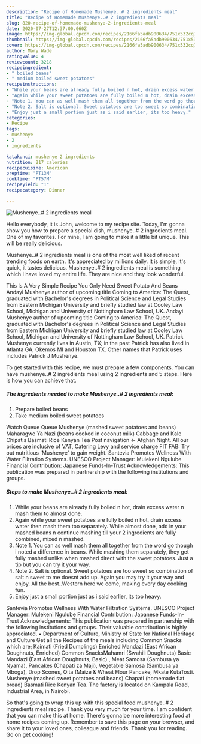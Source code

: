 ```yaml
---
description: "Recipe of Homemade Mushenye..# 2 ingredients meal"
title: "Recipe of Homemade Mushenye..# 2 ingredients meal"
slug: 820-recipe-of-homemade-mushenye-2-ingredients-meal
date: 2020-07-27T12:37:00.060Z
image: https://img-global.cpcdn.com/recipes/2166fa5adb900634/751x532cq70/mushenye-2-ingredients-meal-recipe-main-photo.jpg
thumbnail: https://img-global.cpcdn.com/recipes/2166fa5adb900634/751x532cq70/mushenye-2-ingredients-meal-recipe-main-photo.jpg
cover: https://img-global.cpcdn.com/recipes/2166fa5adb900634/751x532cq70/mushenye-2-ingredients-meal-recipe-main-photo.jpg
author: Mary Wade
ratingvalue: 4
reviewcount: 3218
recipeingredient:
- " boiled beans"
- " medium boiled sweet potatoes"
recipeinstructions:
- "While your beans are already fully boiled n hot, drain excess water n mash them to almost done."
- "Again while your sweet potatoes are fully boiled n hot, drain excess water then mash them too separately. While almost done, add in your mashed beans n continue mashing till your 2 ingredients are fully combined, mixed n mashed."
- "Note 1. You can as well mash them all together from the word go though i noted a difference in beans. While mashing them separately, they get fully mashed unlike when mashed direct with the sweet potatoes. Just a tip but you can try it your way."
- "Note 2. Salt is optional. Sweet potatoes are too sweet so combination of salt n sweet to me doesnt add up. Again you may try it your way and enjoy. All the best..Western here we come, making every day cooking fun."
- "Enjoy just a small portion just as i said earlier, its too heavy."
categories:
- Recipe
tags:
- mushenye
- 2
- ingredients

katakunci: mushenye 2 ingredients 
nutrition: 217 calories
recipecuisine: American
preptime: "PT13M"
cooktime: "PT57M"
recipeyield: "1"
recipecategory: Dinner

---
```



![Mushenye..# 2 ingredients meal](https://img-global.cpcdn.com/recipes/2166fa5adb900634/751x532cq70/mushenye-2-ingredients-meal-recipe-main-photo.jpg)

Hello everybody, it is John, welcome to my recipe site. Today, I'm gonna show you how to prepare a special dish, mushenye..# 2 ingredients meal. One of my favorites. For mine, I am going to make it a little bit unique. This will be really delicious.

Mushenye..# 2 ingredients meal is one of the most well liked of recent trending foods on earth. It's appreciated by millions daily. It is simple, it's quick, it tastes delicious. Mushenye..# 2 ingredients meal is something which I have loved my entire life. They are nice and they look wonderful.

This Is A Very Simple Recipe You Only Need Sweet Potato And Beans Andayi Mushenye author of upcoming title Coming to America: The Quest, graduated with Bachelor&#39;s degrees in Political Science and Legal Studies from Eastern Michigan University and briefly studied law at Cooley Law School, Michigan and University of Nottingham Law School, UK. Andayi Mushenye author of upcoming title Coming to America: The Quest, graduated with Bachelor&#39;s degrees in Political Science and Legal Studies from Eastern Michigan University and briefly studied law at Cooley Law School, Michigan and University of Nottingham Law School, UK. Patrick Mushenye currently lives in Austin, TX; in the past Patrick has also lived in Atlanta GA, Okemos MI and Houston TX. Other names that Patrick uses includes Patrick J Mushenye.


To get started with this recipe, we must prepare a few components. You can have mushenye..# 2 ingredients meal using 2 ingredients and 5 steps. Here is how you can achieve that.

<!--inarticleads1-->

##### The ingredients needed to make Mushenye..# 2 ingredients meal:

1. Prepare  boiled beans
1. Take  medium boiled sweet potatoes


Watch Queue Queue Mushenye (mashed sweet potatoes and beans) Maharagwe Ya Nazi (beans cooked in coconut milk) Cabbage and Kale Chipatis Basmati Rice Kenyan Tea Post navigation ← Afghan Night. All our prices are inclusive of VAT, Catering Levy and service charge FIT FAB: Try out nutritious &#39;Mushenye&#39; to gain weight. Santevia Promotes Wellness With Water Filtration Systems. UNESCO Project Manager: Mulekeni Ngulube Financial Contribution: Japanese Funds-In-Trust Acknowledgements: This publication was prepared in partnership with the following institutions and groups. 

<!--inarticleads2-->

##### Steps to make Mushenye..# 2 ingredients meal:

1. While your beans are already fully boiled n hot, drain excess water n mash them to almost done.
1. Again while your sweet potatoes are fully boiled n hot, drain excess water then mash them too separately. While almost done, add in your mashed beans n continue mashing till your 2 ingredients are fully combined, mixed n mashed.
1. Note 1. You can as well mash them all together from the word go though i noted a difference in beans. While mashing them separately, they get fully mashed unlike when mashed direct with the sweet potatoes. Just a tip but you can try it your way.
1. Note 2. Salt is optional. Sweet potatoes are too sweet so combination of salt n sweet to me doesnt add up. Again you may try it your way and enjoy. All the best..Western here we come, making every day cooking fun.
1. Enjoy just a small portion just as i said earlier, its too heavy.


Santevia Promotes Wellness With Water Filtration Systems. UNESCO Project Manager: Mulekeni Ngulube Financial Contribution: Japanese Funds-In-Trust Acknowledgements: This publication was prepared in partnership with the following institutions and groups. Their valuable contribution is highly appreciated. • Department of Culture, Ministry of State for National Heritage and Culture Get all the Recipes of the meals including Common Snacks which are; Kaimati (Fried Dumplings) Enriched Mandazi (East African Doughnuts, Enriched) Common SnacksMahamri (Swahili Doughnuts) Basic Mandazi (East African Doughnuts, Basic) , Meat Samosa (Sambusa ya Nyama), Pancakes (Chapati za Maji), Vegetable Samosa (Sambusa ya Mboga), Drop Scones, Qita (Maize &amp; Wheat Flour Pancake, Mkate KutaTosti. Mushenye (mashed sweet potatoes and beans) Chapati (homemade flat bread) Basmati Rice Kenyan Tea. The factory is located on Kampala Road, Industrial Area, in Nairobi. 

So that's going to wrap this up with this special food mushenye..# 2 ingredients meal recipe. Thank you very much for your time. I am confident that you can make this at home. There's gonna be more interesting food at home recipes coming up. Remember to save this page on your browser, and share it to your loved ones, colleague and friends. Thank you for reading. Go on get cooking!
